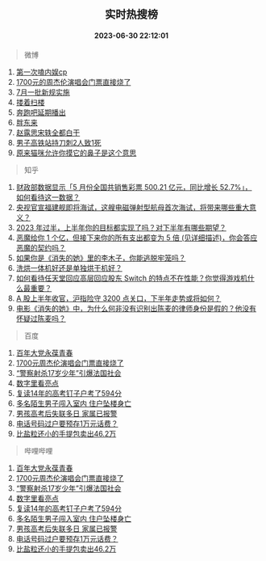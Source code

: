 <div align="center"><h2>实时热搜榜</h2><h4>2023-06-30 22:12:01</h4></div>

> 微博  

1. [第一次嗑内娱cp](https://s.weibo.com/weibo?q=%23%E7%AC%AC%E4%B8%80%E6%AC%A1%E5%97%91%E5%86%85%E5%A8%B1cp%23&t=31&band_rank=1&Refer=top)<br />
2. [1700元的周杰伦演唱会门票直接烧了](https://s.weibo.com/weibo?q=%231700%E5%85%83%E7%9A%84%E5%91%A8%E6%9D%B0%E4%BC%A6%E6%BC%94%E5%94%B1%E4%BC%9A%E9%97%A8%E7%A5%A8%E7%9B%B4%E6%8E%A5%E7%83%A7%E4%BA%86%23&t=31&band_rank=2&Refer=top)<br />
3. [7月一批新规实施](https://s.weibo.com/weibo?q=%237%E6%9C%88%E4%B8%80%E6%89%B9%E6%96%B0%E8%A7%84%E5%AE%9E%E6%96%BD%23&t=31&band_rank=3&Refer=top)<br />
4. [搂着扫楼](https://s.weibo.com/weibo?q=%E6%90%82%E7%9D%80%E6%89%AB%E6%A5%BC&t=31&band_rank=4&Refer=top)<br />
5. [奔跑吧延期播出](https://s.weibo.com/weibo?q=%23%E5%A5%94%E8%B7%91%E5%90%A7%E5%BB%B6%E6%9C%9F%E6%92%AD%E5%87%BA%23&t=31&band_rank=5&Refer=top)<br />
6. [胖东来](https://s.weibo.com/weibo?q=%E8%83%96%E4%B8%9C%E6%9D%A5&t=31&band_rank=6&Refer=top)<br />
7. [赵露思宋轶全都白干](https://s.weibo.com/weibo?q=%23%E8%B5%B5%E9%9C%B2%E6%80%9D%E5%AE%8B%E8%BD%B6%E5%85%A8%E9%83%BD%E7%99%BD%E5%B9%B2%23&t=31&band_rank=7&Refer=top)<br />
8. [男子高铁站持刀刺2人致1死](https://s.weibo.com/weibo?q=%23%E7%94%B7%E5%AD%90%E9%AB%98%E9%93%81%E7%AB%99%E6%8C%81%E5%88%80%E5%88%BA2%E4%BA%BA%E8%87%B41%E6%AD%BB%23&t=31&band_rank=8&Refer=top)<br />
9. [原来猫咪允许你摸它的鼻子是这个意思](https://s.weibo.com/weibo?q=%E5%8E%9F%E6%9D%A5%E7%8C%AB%E5%92%AA%E5%85%81%E8%AE%B8%E4%BD%A0%E6%91%B8%E5%AE%83%E7%9A%84%E9%BC%BB%E5%AD%90%E6%98%AF%E8%BF%99%E4%B8%AA%E6%84%8F%E6%80%9D&t=31&band_rank=9&Refer=top)<br />

> 知乎  

1. [财政部数据显示「5 月份全国共销售彩票 500.21 亿元，同比增长 52.7%」，如何看待这一数据？](https://www.zhihu.com/question/609601825)<br />
2. [央视官宣福建舰即将海试，这艘电磁弹射型航母首次海试，将带来哪些重大意义？](https://www.zhihu.com/question/609607306)<br />
3. [2023 年过半，上半年你的目标都实现了吗？对下半年有哪些期望？](https://www.zhihu.com/question/609642988)<br />
4. [恶魔给你 1 个亿，但接下来你的所有支出都变为 5 倍 (见详细描述)，你会答应恶魔的契约吗？](https://www.zhihu.com/question/608441800)<br />
5. [如果你是《消失的她》里的李木子，你能逃脱牢笼吗？](https://www.zhihu.com/theater/97165)<br />
6. [洗烘一体机好还是单独烘干机好？](https://www.zhihu.com/question/491205550)<br />
7. [如何看待任天堂回应高层回应股东 Switch 的特点不在性能？你觉得游戏机什么最重要？](https://www.zhihu.com/question/609196080)<br />
8. [A 股上半年收官，沪指险守 3200 点关口，下半年走势或将如何？](https://www.zhihu.com/question/609608897)<br />
9. [电影《消失的她》中，为什么何非没有识别出陈麦的律师身份是假的？他没有怀疑过陈麦吗？](https://www.zhihu.com/question/608097247)<br />

> 百度  

1. [百年大党永葆青春](https://www.baidu.com/s?wd=%E7%99%BE%E5%B9%B4%E5%A4%A7%E5%85%9A%E6%B0%B8%E8%91%86%E9%9D%92%E6%98%A5&sa=fyb_news&rsv_dl=fyb_news)<br />
2. [1700元周杰伦演唱会门票直接烧了](https://www.baidu.com/s?wd=1700%E5%85%83%E5%91%A8%E6%9D%B0%E4%BC%A6%E6%BC%94%E5%94%B1%E4%BC%9A%E9%97%A8%E7%A5%A8%E7%9B%B4%E6%8E%A5%E7%83%A7%E4%BA%86&sa=fyb_news&rsv_dl=fyb_news)<br />
3. [“警察射杀17岁少年”引爆法国社会](https://www.baidu.com/s?wd=%E2%80%9C%E8%AD%A6%E5%AF%9F%E5%B0%84%E6%9D%8017%E5%B2%81%E5%B0%91%E5%B9%B4%E2%80%9D%E5%BC%95%E7%88%86%E6%B3%95%E5%9B%BD%E7%A4%BE%E4%BC%9A&sa=fyb_news&rsv_dl=fyb_news)<br />
4. [数字里看亮点](https://www.baidu.com/s?wd=%E6%95%B0%E5%AD%97%E9%87%8C%E7%9C%8B%E4%BA%AE%E7%82%B9&sa=fyb_news&rsv_dl=fyb_news)<br />
5. [复读14年的高考钉子户考了594分](https://www.baidu.com/s?wd=%E5%A4%8D%E8%AF%BB14%E5%B9%B4%E7%9A%84%E9%AB%98%E8%80%83%E9%92%89%E5%AD%90%E6%88%B7%E8%80%83%E4%BA%86594%E5%88%86&sa=fyb_news&rsv_dl=fyb_news)<br />
6. [多名陌生男子闯入室内 住户坠楼身亡](https://www.baidu.com/s?wd=%E5%A4%9A%E5%90%8D%E9%99%8C%E7%94%9F%E7%94%B7%E5%AD%90%E9%97%AF%E5%85%A5%E5%AE%A4%E5%86%85+%E4%BD%8F%E6%88%B7%E5%9D%A0%E6%A5%BC%E8%BA%AB%E4%BA%A1&sa=fyb_news&rsv_dl=fyb_news)<br />
7. [男孩高考后失联多日 家属已报警](https://www.baidu.com/s?wd=%E7%94%B7%E5%AD%A9%E9%AB%98%E8%80%83%E5%90%8E%E5%A4%B1%E8%81%94%E5%A4%9A%E6%97%A5+%E5%AE%B6%E5%B1%9E%E5%B7%B2%E6%8A%A5%E8%AD%A6&sa=fyb_news&rsv_dl=fyb_news)<br />
8. [电话号码过户要预存1万元话费？](https://www.baidu.com/s?wd=%E7%94%B5%E8%AF%9D%E5%8F%B7%E7%A0%81%E8%BF%87%E6%88%B7%E8%A6%81%E9%A2%84%E5%AD%981%E4%B8%87%E5%85%83%E8%AF%9D%E8%B4%B9%EF%BC%9F&sa=fyb_news&rsv_dl=fyb_news)<br />
9. [比盐粒还小的手提包卖出46.2万](https://www.baidu.com/s?wd=%E6%AF%94%E7%9B%90%E7%B2%92%E8%BF%98%E5%B0%8F%E7%9A%84%E6%89%8B%E6%8F%90%E5%8C%85%E5%8D%96%E5%87%BA46.2%E4%B8%87&sa=fyb_news&rsv_dl=fyb_news)<br />

> 哔哩哔哩  

1. [百年大党永葆青春](https://www.baidu.com/s?wd=%E7%99%BE%E5%B9%B4%E5%A4%A7%E5%85%9A%E6%B0%B8%E8%91%86%E9%9D%92%E6%98%A5&sa=fyb_news&rsv_dl=fyb_news)<br />
2. [1700元周杰伦演唱会门票直接烧了](https://www.baidu.com/s?wd=1700%E5%85%83%E5%91%A8%E6%9D%B0%E4%BC%A6%E6%BC%94%E5%94%B1%E4%BC%9A%E9%97%A8%E7%A5%A8%E7%9B%B4%E6%8E%A5%E7%83%A7%E4%BA%86&sa=fyb_news&rsv_dl=fyb_news)<br />
3. [“警察射杀17岁少年”引爆法国社会](https://www.baidu.com/s?wd=%E2%80%9C%E8%AD%A6%E5%AF%9F%E5%B0%84%E6%9D%8017%E5%B2%81%E5%B0%91%E5%B9%B4%E2%80%9D%E5%BC%95%E7%88%86%E6%B3%95%E5%9B%BD%E7%A4%BE%E4%BC%9A&sa=fyb_news&rsv_dl=fyb_news)<br />
4. [数字里看亮点](https://www.baidu.com/s?wd=%E6%95%B0%E5%AD%97%E9%87%8C%E7%9C%8B%E4%BA%AE%E7%82%B9&sa=fyb_news&rsv_dl=fyb_news)<br />
5. [复读14年的高考钉子户考了594分](https://www.baidu.com/s?wd=%E5%A4%8D%E8%AF%BB14%E5%B9%B4%E7%9A%84%E9%AB%98%E8%80%83%E9%92%89%E5%AD%90%E6%88%B7%E8%80%83%E4%BA%86594%E5%88%86&sa=fyb_news&rsv_dl=fyb_news)<br />
6. [多名陌生男子闯入室内 住户坠楼身亡](https://www.baidu.com/s?wd=%E5%A4%9A%E5%90%8D%E9%99%8C%E7%94%9F%E7%94%B7%E5%AD%90%E9%97%AF%E5%85%A5%E5%AE%A4%E5%86%85+%E4%BD%8F%E6%88%B7%E5%9D%A0%E6%A5%BC%E8%BA%AB%E4%BA%A1&sa=fyb_news&rsv_dl=fyb_news)<br />
7. [男孩高考后失联多日 家属已报警](https://www.baidu.com/s?wd=%E7%94%B7%E5%AD%A9%E9%AB%98%E8%80%83%E5%90%8E%E5%A4%B1%E8%81%94%E5%A4%9A%E6%97%A5+%E5%AE%B6%E5%B1%9E%E5%B7%B2%E6%8A%A5%E8%AD%A6&sa=fyb_news&rsv_dl=fyb_news)<br />
8. [电话号码过户要预存1万元话费？](https://www.baidu.com/s?wd=%E7%94%B5%E8%AF%9D%E5%8F%B7%E7%A0%81%E8%BF%87%E6%88%B7%E8%A6%81%E9%A2%84%E5%AD%981%E4%B8%87%E5%85%83%E8%AF%9D%E8%B4%B9%EF%BC%9F&sa=fyb_news&rsv_dl=fyb_news)<br />
9. [比盐粒还小的手提包卖出46.2万](https://www.baidu.com/s?wd=%E6%AF%94%E7%9B%90%E7%B2%92%E8%BF%98%E5%B0%8F%E7%9A%84%E6%89%8B%E6%8F%90%E5%8C%85%E5%8D%96%E5%87%BA46.2%E4%B8%87&sa=fyb_news&rsv_dl=fyb_news)<br />
